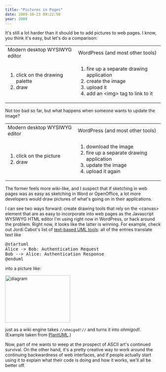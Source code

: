 ```yaml
---
title: "Pictures in Pages"
date: 2009-10-23 09:22:50
year: 2009
---
```

It's still a lot harder than it should be to add pictures to web pages. I know, you think it's easy, but let's do a comparison:
<table border="0">
<tbody>
<tr>
<td>Modern desktop WYSIWYG editor</td>
<td>WordPress (and most other tools)</td>
</tr>
<tr>
<td>
<ol>
	<li>click on the drawing palette</li>
	<li>draw</li>
</ol>
</td>
<td>
<ol>
	<li>fire up a separate drawing application</li>
	<li>create the image</li>
	<li>upload it</li>
	<li>add an &lt;img&gt; tag to link to it</li>
</ol>
</td>
</tr>
</tbody></table>
Not too bad so far, but what happens when someone wants to update the image?
<table border="0">
<tbody>
<tr>
<td>Modern desktop WYSIWYG editor</td>
<td>WordPress (and most other tools)</td>
</tr>
<tr>
<td>
<ol>
	<li>click on the picture</li>
	<li>draw</li>
</ol>
</td>
<td>
<ol>
	<li>download the image</li>
	<li>fire up a separate drawing application</li>
	<li>update the image</li>
	<li>upload it again</li>
</ol>
</td>
</tr>
</tbody></table>
The former feels more wiki-like, and I suspect that if sketching in web pages was as easy as sketching in Word or OpenOffice, a lot more developers would draw pictures of what's going on in their applications.

I can see two ways forward: create drawing tools that rely on the &lt;canvas&gt; element that are as easy to incorporate into web pages as the Javascript WYSIWYG HTML editor I'm using right now in WordPress, or hack around the problem. Right now, it looks like the latter is winning.  For example, check out Jordi Cabot's list of <a href="http://modeling-languages.com/content/uml-tools#textual">text-based UML tools</a>: all of the entries translate text like
<pre>@startuml
Alice -&gt; Bob: Authentication Request
Bob --&gt; Alice: Authentication Response
@enduml</pre>
into a picture like:

<img title="diagram" src="{{'/files/2009/10/diagram.png' | relative_url}}" alt="diagram" width="210" height="153" />

just as a wiki engine takes <code>//ohmigod!//</code> and turns it into <em>ohmigod!</em>. (Example taken from <a href="http://plantuml.sourceforge.net/">PlantUML</a>.)

Now, part of me wants to weep at the prospect of ASCII art's continued survival. On the other hand, it's a pretty creative way to work around the continuing backwardness of web interfaces, and if people actually start using it to explain what their code is doing and how it works, we'll all be better off.
